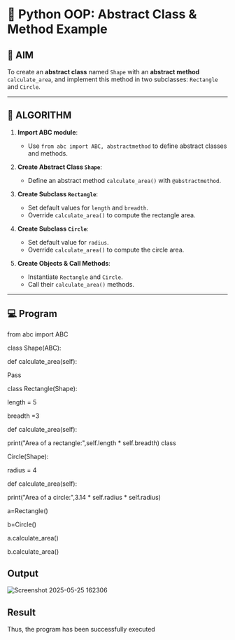 # 🐍 Python OOP: Abstract Class & Method Example

## 🎯 AIM

To create an **abstract class** named `Shape` with an **abstract method** `calculate_area`, and implement this method in two subclasses: `Rectangle` and `Circle`.

---

## 🧠 ALGORITHM

1. **Import ABC module**:
   - Use `from abc import ABC, abstractmethod` to define abstract classes and methods.

2. **Create Abstract Class `Shape`**:
   - Define an abstract method `calculate_area()` with `@abstractmethod`.

3. **Create Subclass `Rectangle`**:
   - Set default values for `length` and `breadth`.
   - Override `calculate_area()` to compute the rectangle area.

4. **Create Subclass `Circle`**:
   - Set default value for `radius`.
   - Override `calculate_area()` to compute the circle area.

5. **Create Objects & Call Methods**:
   - Instantiate `Rectangle` and `Circle`.
   - Call their `calculate_area()` methods.

---

## 💻 Program
from abc import ABC

class Shape(ABC):

def calculate_area(self):

Pass

class Rectangle(Shape): 

length = 5

breadth =3

def calculate_area(self):

print("Area of a rectangle:",self.length * self.breadth) class 

Circle(Shape):

radius = 4

def calculate_area(self):

print("Area of a circle:",3.14 * self.radius * self.radius) 

a=Rectangle()

b=Circle() 

a.calculate_area() 

b.calculate_area()

## Output
![Screenshot 2025-05-25 162306](https://github.com/user-attachments/assets/f01f31d6-5c21-4e58-af24-d86289f1b2d8)

## Result
Thus, the program has been successfully executed
